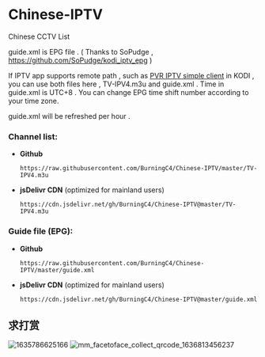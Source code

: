 # Chinese-IPTV

Chinese CCTV List

   guide.xml is EPG file . ( Thanks to SoPudge , https://github.com/SoPudge/kodi_iptv_epg )

If IPTV app supports remote path , such as [PVR IPTV simple client](https://kodi.wiki/view/Add-on:PVR_IPTV_Simple_Client) in KODI , you can use both files here , TV-IPV4.m3u and guide.xml . Time in guide.xml is UTC+8 . You can change EPG time shift number according to your time zone.

guide.xml will be refreshed per hour .

### Channel list:
   * **Github**
      ```
      https://raw.githubusercontent.com/BurningC4/Chinese-IPTV/master/TV-IPV4.m3u
      ```
   * **jsDelivr CDN** (optimized for mainland users) 
      ```
      https://cdn.jsdelivr.net/gh/BurningC4/Chinese-IPTV@master/TV-IPV4.m3u
      ```
### Guide file (EPG):
   * **Github**
      ```
      https://raw.githubusercontent.com/BurningC4/Chinese-IPTV/master/guide.xml
      ```
   * **jsDelivr CDN** (optimized for mainland users) 
      ```
      https://cdn.jsdelivr.net/gh/BurningC4/Chinese-IPTV@master/guide.xml
      ```
## 求打赏
   ![1635786625166](https://user-images.githubusercontent.com/30040912/141647179-f4bc6848-96ed-4ada-8bdb-ae84e2de88ec.jpg)
   ![mm_facetoface_collect_qrcode_1636813456237](https://user-images.githubusercontent.com/30040912/141647389-b32ac5fc-5292-4338-a37b-2a5bca9ea278.png)
